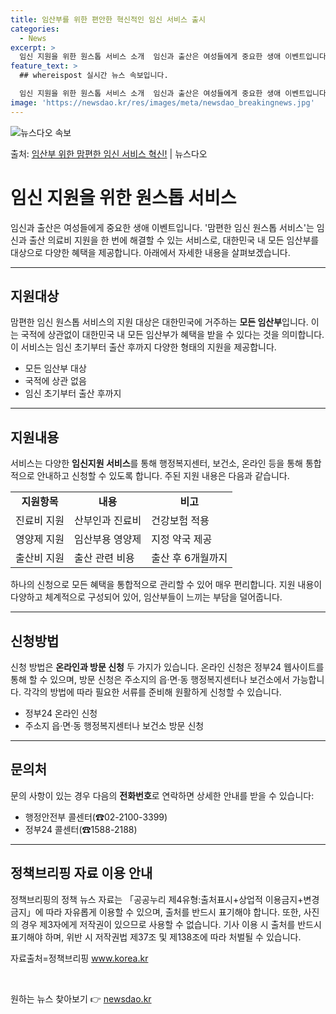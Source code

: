 ```yaml
---
title: 임산부를 위한 편안한 혁신적인 임신 서비스 출시
categories:
  - News
excerpt: >
  임신 지원을 위한 원스톱 서비스 소개  임신과 출산은 여성들에게 중요한 생애 이벤트입니다. 임신 지원과 출산…
feature_text: >
  ## whereispost 실시간 뉴스 속보입니다.

  임신 지원을 위한 원스톱 서비스 소개  임신과 출산은 여성들에게 중요한 생애 이벤트입니다. 임신 지원과 출산…
image: 'https://newsdao.kr/res/images/meta/newsdao_breakingnews.jpg'
---
```


![뉴스다오 속보](https://newsdao.kr/res/images/meta/newsdao_breakingnews.jpg)

<p>출처: <a href="https://newsdao.kr/4189" rel="dofollow">임산부 위한 맘편한 임신 서비스 혁신!</a> | 뉴스다오</p>

<h1>임신 지원을 위한 원스톱 서비스</h1>

<p data-ke-size="size16">임신과 출산은 여성들에게 중요한 생애 이벤트입니다. '맘편한 임신 원스톱 서비스'는 임신과 출산 의료비 지원을 한 번에 해결할 수 있는 서비스로, 대한민국 내 모든 임산부를 대상으로 다양한 혜택을 제공합니다. 아래에서 자세한 내용을 살펴보겠습니다.</p>

<hr>

<h2 data-ke-size="size26">지원대상</h2>

<p data-ke-size="size16">맘편한 임신 원스톱 서비스의 지원 대상은 대한민국에 거주하는 <b>모든 임산부</b>입니다. 이는 국적에 상관없이 대한민국 내 모든 임산부가 혜택을 받을 수 있다는 것을 의미합니다. 이 서비스는 임신 초기부터 출산 후까지 다양한 형태의 지원을 제공합니다.</p>

<ul>
	<li>모든 임산부 대상</li>
	<li>국적에 상관 없음</li>
	<li>임신 초기부터 출산 후까지</li>
</ul>

<hr>

<h2 data-ke-size="size26">지원내용</h2>

<p data-ke-size="size16">서비스는 다양한 <b>임신지원 서비스</b>를 통해 행정복지센터, 보건소, 온라인 등을 통해 통합적으로 안내하고 신청할 수 있도록 합니다. 주된 지원 내용은 다음과 같습니다.</p>

<table>
	<tr>
		<td style="text-align: center; height: 17px;"><b>지원항목</b></td>
		<td style="text-align: center; height: 17px;"><b>내용</b></td>
		<td style="text-align: center; height: 17px;"><b>비고</b></td>
	</tr>
	<tr>
		<td style="text-align: center; height: 17px;">진료비 지원</td>
		<td>산부인과 진료비</td>
		<td>건강보험 적용</td>
	</tr>
	<tr>
		<td style="text-align: center; height: 17px;">영양제 지원</td>
		<td>임산부용 영양제</td>
		<td>지정 약국 제공</td>
	</tr>
	<tr>
		<td style="text-align: center; height: 17px;">출산비 지원</td>
		<td>출산 관련 비용</td>
		<td>출산 후 6개월까지</td>
	</tr>
</table>

<p data-ke-size="size16">하나의 신청으로 모든 혜택을 통합적으로 관리할 수 있어 매우 편리합니다. 지원 내용이 다양하고 체계적으로 구성되어 있어, 임산부들이 느끼는 부담을 덜어줍니다.</p>

<hr>

<h2 data-ke-size="size26">신청방법</h2>

<p data-ke-size="size16">신청 방법은 <b>온라인과 방문 신청</b> 두 가지가 있습니다. 온라인 신청은 정부24 웹사이트를 통해 할 수 있으며, 방문 신청은 주소지의 읍·면·동 행정복지센터나 보건소에서 가능합니다. 각각의 방법에 따라 필요한 서류를 준비해 원활하게 신청할 수 있습니다.</p>

<ul>
	<li>정부24 온라인 신청</li>
	<li>주소지 읍·면·동 행정복지센터나 보건소 방문 신청</li>
</ul>

<hr>

<h2 data-ke-size="size26">문의처</h2>

<p data-ke-size="size16">문의 사항이 있는 경우 다음의 <b>전화번호</b>로 연락하면 상세한 안내를 받을 수 있습니다:</p>

<ul>
	<li>행정안전부 콜센터(☎02-2100-3399)</li>
	<li>정부24 콜센터(☎1588-2188)</li>
</ul>

<hr>

<h2 data-ke-size="size26">정책브리핑 자료 이용 안내</h2>

<p data-ke-size="size16">정책브리핑의 정책 뉴스 자료는 「공공누리 제4유형:출처표시+상업적 이용금지+변경금지」에 따라 자유롭게 이용할 수 있으며, 출처를 반드시 표기해야 합니다. 또한, 사진의 경우 제3자에게 저작권이 있으므로 사용할 수 없습니다. 기사 이용 시 출처를 반드시 표기해야 하며, 위반 시 저작권법 제37조 및 제138조에 따라 처벌될 수 있습니다.</p>

<p data-ke-size="size16">자료출처=정책브리핑 <a href="www.korea.kr">www.korea.kr</a></p>

<p data-ke-size="size16">&nbsp;</p> 

원하는 뉴스 찾아보기 👉 <a href="https://newsdao.kr" rel="dofollow">newsdao.kr</a>


